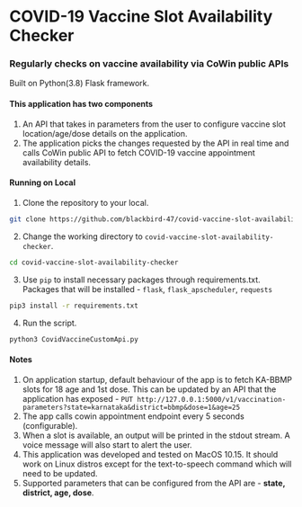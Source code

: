 # COVID-19 Vaccine Slot Availability Checker
### Regularly checks on vaccine availability via CoWin public APIs

Built on Python(3.8) Flask framework.

#### This application has two components
1. An API that takes in parameters from the user to configure vaccine slot location/age/dose details on the application.
2. The application picks the changes requested by the API in real time and calls CoWin public API to fetch COVID-19 vaccine appointment availability details.

#### Running on Local
1. Clone the repository to your local.
```bash
git clone https://github.com/blackbird-47/covid-vaccine-slot-availability-checker.git
```
2. Change the working directory to ```covid-vaccine-slot-availability-checker```.
```bash
cd covid-vaccine-slot-availability-checker
```
3. Use ```pip``` to install necessary packages through requirements.txt. Packages that will be installed - ```flask```, ```flask_apscheduler```, ```requests```
```bash
pip3 install -r requirements.txt 
```
4. Run the script.
```bash
python3 CovidVaccineCustomApi.py
```

#### Notes
1. On application startup, default behaviour of the app is to fetch KA-BBMP slots for 18 age and 1st dose. This can be updated by an API that the application has exposed - ```PUT http://127.0.0.1:5000/v1/vaccination-parameters?state=karnataka&district=bbmp&dose=1&age=25```
2. The app calls cowin appointment endpoint every 5 seconds (configurable).
3. When a slot is available, an output will be printed in the stdout stream. A voice message will also start to alert the user.
4. This application was developed and tested on MacOS 10.15. It should work on Linux distros except for the text-to-speech command which will need to be updated.
5. Supported parameters that can be configured from the API are - **state, district, age, dose**.
